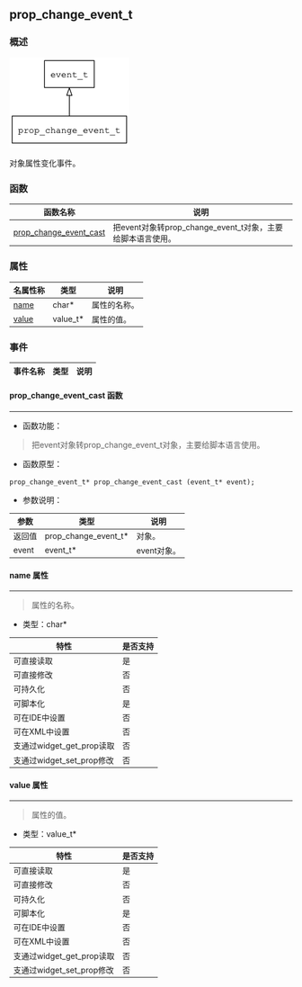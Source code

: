## prop\_change\_event\_t
### 概述
![image](images/prop_change_event_t_0.png)

 对象属性变化事件。

### 函数
<p id="prop_change_event_t_methods">

| 函数名称 | 说明 | 
| -------- | ------------ | 
| <a href="#prop_change_event_t_prop_change_event_cast">prop\_change\_event\_cast</a> | 把event对象转prop_change_event_t对象，主要给脚本语言使用。 |
### 属性
<p id="prop_change_event_t_properties">

| 名属性称 | 类型 | 说明 | 
| -------- | ----- | ------------ | 
| <a href="#prop_change_event_t_name">name</a> | char* | 属性的名称。 |
| <a href="#prop_change_event_t_value">value</a> | value\_t* | 属性的值。 |
### 事件
<p id="prop_change_event_t_events">

| 事件名称 | 类型  | 说明 | 
| -------- | ----- | ------- | 
#### prop\_change\_event\_cast 函数
-----------------------

* 函数功能：

> <p id="prop_change_event_t_prop_change_event_cast"> 把event对象转prop_change_event_t对象，主要给脚本语言使用。




* 函数原型：

```
prop_change_event_t* prop_change_event_cast (event_t* event);
```

* 参数说明：

| 参数 | 类型 | 说明 |
| -------- | ----- | --------- |
| 返回值 | prop\_change\_event\_t* | 对象。 |
| event | event\_t* | event对象。 |
#### name 属性
-----------------------
> <p id="prop_change_event_t_name"> 属性的名称。



* 类型：char*

| 特性 | 是否支持 |
| -------- | ----- |
| 可直接读取 | 是 |
| 可直接修改 | 否 |
| 可持久化   | 否 |
| 可脚本化   | 是 |
| 可在IDE中设置 | 否 |
| 可在XML中设置 | 否 |
| 支通过widget_get_prop读取 | 否 |
| 支通过widget_set_prop修改 | 否 |
#### value 属性
-----------------------
> <p id="prop_change_event_t_value"> 属性的值。



* 类型：value\_t*

| 特性 | 是否支持 |
| -------- | ----- |
| 可直接读取 | 是 |
| 可直接修改 | 否 |
| 可持久化   | 否 |
| 可脚本化   | 是 |
| 可在IDE中设置 | 否 |
| 可在XML中设置 | 否 |
| 支通过widget_get_prop读取 | 否 |
| 支通过widget_set_prop修改 | 否 |
